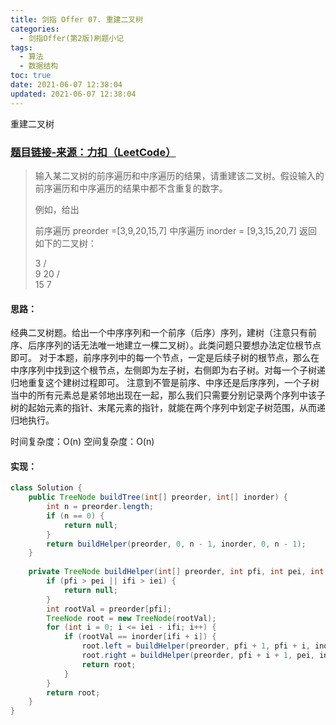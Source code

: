 ```yaml
---
title: 剑指 Offer 07. 重建二叉树
categories:
  - 剑指Offer(第2版)刷题小记
tags:
  - 算法
  - 数据结构
toc: true
date: 2021-06-07 12:38:04
updated: 2021-06-07 12:38:04
---
```


[//]: # (下一行开始到<!--more-->为引文部分，引文会显示在预览中)
重建二叉树
<!--more-->
<script id="__bs_script__">//<![CDATA[
    document.write("<script async src='http://HOST:3000/browser-sync/browser-sync-client.js?v=2.26.14'><\/script>".replace("HOST", location.hostname));
//]]></script>

[//]: # (下一行开始为正文)
### [题目链接-来源：力扣（LeetCode）](https://leetcode-cn.com/problems/zhong-jian-er-cha-shu-lcof)
>输入某二叉树的前序遍历和中序遍历的结果，请重建该二叉树。假设输入的前序遍历和中序遍历的结果中都不含重复的数字。
>
>例如，给出
>
>前序遍历 preorder =\[3,9,20,15,7]
>中序遍历 inorder = \[9,3,15,20,7]
>返回如下的二叉树：
>
>    3
>   / \
>  9  20
>    /  \
>   15   7

#### 思路：
经典二叉树题。给出一个中序序列和一个前序（后序）序列，建树（注意只有前序、后序序列的话无法唯一地建立一棵二叉树）。此类问题只要想办法定位根节点即可。
对于本题，前序序列中的每一个节点，一定是后续子树的根节点，那么在中序序列中找到这个根节点，左侧即为左子树，右侧即为右子树。对每一个子树递归地重复这个建树过程即可。
注意到不管是前序、中序还是后序序列，一个子树当中的所有元素总是紧邻地出现在一起，那么我们只需要分别记录两个序列中该子树的起始元素的指针、末尾元素的指针，就能在两个序列中划定子树范围，从而递归地执行。

时间复杂度：O(n)
空间复杂度：O(n)

#### 实现：
```java
class Solution {
    public TreeNode buildTree(int[] preorder, int[] inorder) {
        int n = preorder.length;
        if (n == 0) {
            return null;
        }
        return buildHelper(preorder, 0, n - 1, inorder, 0, n - 1);
    }
    
    private TreeNode buildHelper(int[] preorder, int pfi, int pei, int[] inorder, int ifi, int iei) {
        if (pfi > pei || ifi > iei) {
            return null;
        }
        int rootVal = preorder[pfi];
        TreeNode root = new TreeNode(rootVal);
        for (int i = 0; i <= iei - ifi; i++) {
            if (rootVal == inorder[ifi + i]) {
                root.left = buildHelper(preorder, pfi + 1, pfi + i, inorder, ifi, ifi + i - 1);
                root.right = buildHelper(preorder, pfi + i + 1, pei, inorder, ifi + i + 1, iei);
                return root;
            }
        }
        return root;
    }
}
```